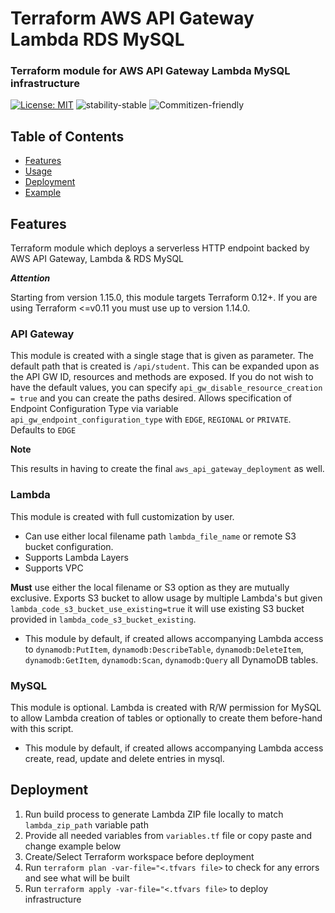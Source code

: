 # Terraform AWS API Gateway Lambda RDS MySQL

### Terraform module for AWS API Gateway Lambda MySQL infrastructure
[![License: MIT](https://img.shields.io/badge/License-MIT-brightgreen.svg)](https://opensource.org/licenses/MIT)
![stability-stable](https://img.shields.io/badge/stability-stable-brightgreen.svg)
![Commitizen-friendly](https://img.shields.io/badge/commitizen-friendly-brightgreen.svg)

## Table of Contents
* [Features](#features)
* [Usage](#usage)
* [Deployment](#deployment)
* [Example](#example)

## Features
Terraform module which deploys a serverless HTTP endpoint backed by AWS API Gateway, Lambda & RDS MySQL
 
***Attention***

Starting from version 1.15.0, this module targets Terraform 0.12+. If you are using Terraform <=v0.11 you must use up to version 1.14.0.

### API Gateway

This module is created with a single stage that is given as parameter.
The default path that is created is `/api/student`. This can be expanded upon as the API GW ID, resources and methods are exposed.
If you do not wish to have the default values, you can specify `api_gw_disable_resource_creation = true` and you can create the paths desired. 
Allows specification of Endpoint Configuration Type via variable `api_gw_endpoint_configuration_type` with `EDGE`, `REGIONAL` or `PRIVATE`. Defaults to `EDGE`


**Note** 

This results in having to create the final `aws_api_gateway_deployment` as well.


### Lambda

This module is created with full customization by user.
- Can use either local filename path `lambda_file_name` or remote S3 bucket configuration.
- Supports Lambda Layers
- Supports VPC

**Must** use either the local filename or S3 option as they are mutually exclusive. 
Exports S3 bucket to allow usage by multiple Lambda's but given `lambda_code_s3_bucket_use_existing=true` it will use existing S3 bucket provided in `lambda_code_s3_bucket_existing`.
- This module by default, if created allows accompanying Lambda access to `dynamodb:PutItem`, `dynamodb:DescribeTable`, `dynamodb:DeleteItem`, `dynamodb:GetItem`, `dynamodb:Scan`, `dynamodb:Query` all DynamoDB tables.


### MySQL

This module is optional. Lambda is created with R/W permission for MySQL to allow Lambda creation of tables or optionally to create them before-hand with this script.
- This module by default, if created allows accompanying Lambda access create, read, update and delete entries in mysql.


## Deployment
1. Run build process to generate Lambda ZIP file locally to match `lambda_zip_path` variable path
2. Provide all needed variables from `variables.tf` file or copy paste and change example below
3. Create/Select Terraform workspace before deployment
4. Run `terraform plan -var-file="<.tfvars file>` to check for any errors and see what will be built
5. Run `terraform apply -var-file="<.tfvars file>` to deploy infrastructure

